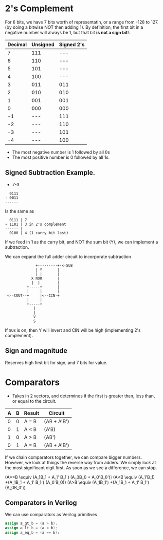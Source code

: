 
# 2's Complement

For 8 bits, we have 7 bits worth of representatin, or a range from -128 to 127. (by doing a bitwise NOT then adding 1). By definition, the first bit in a negative number will always be 1, but that bit **is not a sign bit!**.

|Decimal|Unsigned|Signed 2's|
|-------|--------|----------|
|7|111|---|
|6|110|---|
|5|101|---|
|4|100|---|
|3|011|011|
|2|010|010|
|1|001|001|
|0|000|000|
| -1|---|111|
| -2|---|110|
| -3|---|101|
| -4|---|100|

* The most negative number is 1 followed by all 0s
* The most positive number is 0 followed by all 1s.

## Signed Subtraction Example.

* 7-3

```
  0111
- 0011
------
```
Is the same as

```
  0111 | 7
+ 1101 | 3 in 2's complement
------ |
  0100 | 4 (1 carry bit lost)
```

If we feed in 1 as the carry bit, and NOT the sum bit (Y), we can implement a subtraction.

We can expand the full adder circuit to incorporate subtraction
```
              +---------+-<-SUB
              | Y       |
              | |       |
            X NOR       |
            |  |        |
          +-----+       | 
          |     |       |
 <--COUT--+     |<--CIN-+
          |     |
          +-----+
             | 
             |
             V
             S

```
If `SUB` is on, then Y will invert and CIN will be high (implementing 2's complement).

## Sign and magnitude
Reserves high first bit for sign, and 7 bits for value.

# Comparators

* Takes in 2 vectors, and determines if the first is greater than, less than, or equal to the circuit.

|A|B|Result|Circuit|
|-|-|-|-
|0|0|A = B|\(AB + A'B'\)|
|0|1|A < B|\(A'B\)|
|1|0|A > B|\(AB'\)|
|0|1|A = B|\(AB + A'B'\)|

If we chain comparators together, we can compare bigger numbers. However, we look at things the reverse way from adders. We simply look at the most significant digit first. As soon as we see a difference, we can stop.

\(A==B \equiv (A_1B_1 + A_1' B_1') (A_0B_0 + A_0'B_0')\)
\(A<B \equiv (A_1'B_1) +(A_1B_1 + A_1' B_1') (A_0'B_0)\)
\(A>B \equiv (A_1B_1') +(A_1B_1 + A_1' B_1') (A_0B_0')\)

## Comparators in Verilog

We can use comparators as Verilog primitives

```verilog
assign a_gt_b = (a > b);
assign a_lt_b = (a < b);
assign a_eq_b = (a == b);
```